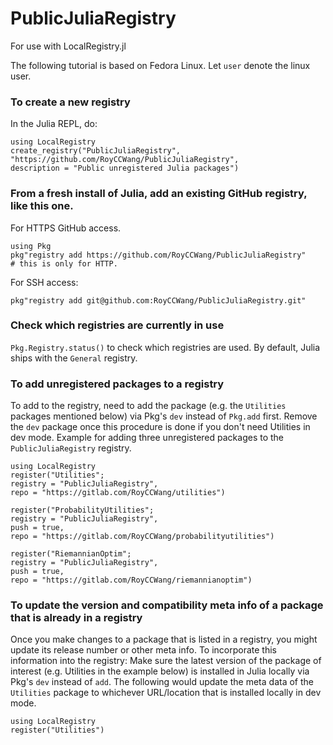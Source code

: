 # PublicJuliaRegistry
For use with LocalRegistry.jl

The following tutorial is based on Fedora Linux. Let `user` denote the linux user.

### To create a new registry
In the Julia REPL, do:
```
using LocalRegistry
create_registry("PublicJuliaRegistry", "https://github.com/RoyCCWang/PublicJuliaRegistry",
description = "Public unregistered Julia packages")
```

### From a fresh install of Julia, add an existing GitHub registry, like this one.
For HTTPS GitHub access.
```
using Pkg
pkg"registry add https://github.com/RoyCCWang/PublicJuliaRegistry"
# this is only for HTTP.
```
For SSH access:
```
pkg"registry add git@github.com:RoyCCWang/PublicJuliaRegistry.git"
```

### Check which registries are currently in use
`Pkg.Registry.status()` to check which registries are used. By default, Julia ships with the `General` registry.

### To add unregistered packages to a registry
To add to the registry, need to add the package (e.g. the `Utilities` packages mentioned below) via Pkg's `dev` instead of `Pkg.add` first. Remove the `dev` package once this procedure is done if you don't need Utilities in dev mode.
Example for adding three unregistered packages to the `PublicJuliaRegistry` registry.

```
using LocalRegistry
register("Utilities";
registry = "PublicJuliaRegistry",
repo = "https://gitlab.com/RoyCCWang/utilities")

register("ProbabilityUtilities";
registry = "PublicJuliaRegistry",
push = true,
repo = "https://gitlab.com/RoyCCWang/probabilityutilities")

register("RiemannianOptim";
registry = "PublicJuliaRegistry",
push = true,
repo = "https://gitlab.com/RoyCCWang/riemannianoptim")
```

### To update the version and compatibility meta info of a package that is already in a registry
Once you make changes to a package that is listed in a registry, you might update its release number or other meta info. To incorporate this information into the registry:
Make sure the latest version of the package of interest (e.g. Utilities in the example below) is installed in Julia locally via Pkg's `dev` instead of `add`.
The following would update the meta data of the `Utilities` package to whichever URL/location that is installed locally in dev mode.

```
using LocalRegistry
register("Utilities")
```
